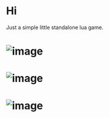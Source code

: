 # Hi

Just a simple little standalone lua game. 

# ![image](https://github.com/user-attachments/assets/4fa10167-6ebe-4958-ab0a-6b16b45c5450)

# ![image](https://github.com/user-attachments/assets/75b8434d-d706-4593-8333-21139d748553)

# ![image](https://github.com/user-attachments/assets/cebaf914-0287-4c00-bebf-caa615f2ce76)
